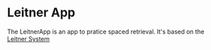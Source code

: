 # Leitner App

The LeitnerApp is an app to pratice spaced retrieval. It's based on the [Leitner System](https://en.wikipedia.org/wiki/Leitner_system)
